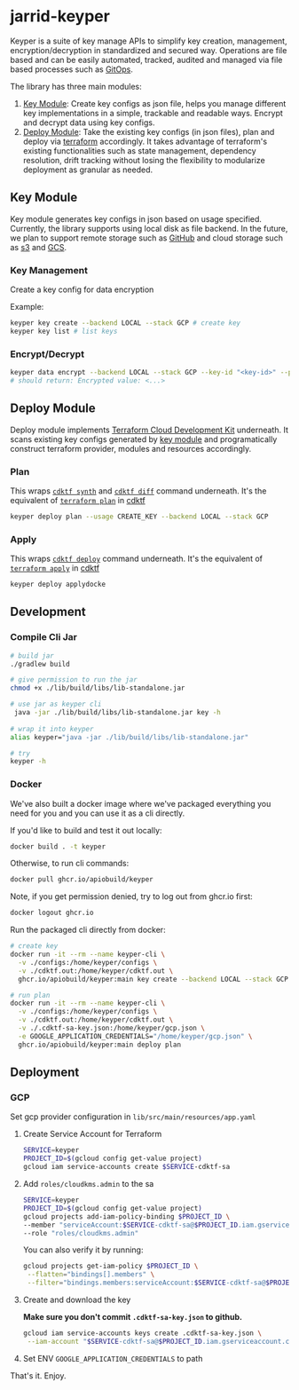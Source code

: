 # jarrid-keyper

Keyper is a suite of key manage APIs to simplify key creation, management, encryption/decryption in standardized
and secured way. Operations are file based and can be easily automated, tracked, audited and managed via file based
processes such as [GitOps](https://github.com/topics/gitops).

The library has three main modules:

1. [Key Module](#key-module): Create key configs as json file, helps you manage different key implementations
   in a simple, trackable and readable ways. Encrypt and decrypt data using key configs.
2. [Deploy Module](#deploy-module): Take the existing key configs (in json files), plan and deploy
   via [terraform](https://www.terraform.io/) accordingly. It
   takes advantage of terraform's existing functionalities such as state management, dependency resolution, drift
   tracking
   without losing the flexibility to modularize deployment as granular as needed.

## Key Module

Key module generates key configs in json based on usage specified. Currently, the library supports using local disk as
file
backend. In the future, we plan to support remote storage such as [GitHub](https://github.com/) and cloud storage such
as [s3](https://aws.amazon.com/s3/)
and [GCS](https://cloud.google.com/storage).

### Key Management

Create a key config for data encryption

Example:

```bash
keyper key create --backend LOCAL --stack GCP # create key
keyper key list # list keys
```

### Encrypt/Decrypt

```bash
keyper data encrypt --backend LOCAL --stack GCP --key-id "<key-id>" --plaintext "<>"
# should return: Encrypted value: <...>

```

## Deploy Module

Deploy module implements [Terraform Cloud Development Kit](https://developer.hashicorp.com/terraform/cdktf) underneath.
It scans existing key configs generated by [key module](#key-module) and programatically construct terraform provider,
modules and
resources accordingly.

### Plan

This wraps [`cdktf synth`](https://developer.hashicorp.com/terraform/cdktf/cli-reference/commands#synth)
and [`cdktf diff`](https://developer.hashicorp.com/terraform/cdktf/cli-reference/commands#diff) command
underneath. It's the equivalent of [`terraform plan`](https://developer.hashicorp.com/terraform/cli/commands/plan)
in [cdktf]((https://developer.hashicorp.com/terraform/cdktf))

```bash
keyper deploy plan --usage CREATE_KEY --backend LOCAL --stack GCP
```

### Apply

This wraps [`cdktf deploy`](https://developer.hashicorp.com/terraform/cdktf/cli-reference/commands#deploy) command
underneath. It's the equivalent of [`terraform apply`](https://developer.hashicorp.com/terraform/cli/commands/apply)
in [cdktf]((https://developer.hashicorp.com/terraform/cdktf))

```bash
keyper deploy applydocke
```

## Development

### Compile Cli Jar

```bash
# build jar
./gradlew build 

# give permission to run the jar
chmod +x ./lib/build/libs/lib-standalone.jar

# use jar as keyper cli
 java -jar ./lib/build/libs/lib-standalone.jar key -h
 
# wrap it into keyper
alias keyper="java -jar ./lib/build/libs/lib-standalone.jar"

# try
keyper -h
```

### Docker

We've also built a docker image where we've packaged everything you need for you and you can use it as a cli directly.

If you'd like to build and test it out locally:

```bash
docker build . -t keyper
```

Otherwise, to run cli commands:

```bash
docker pull ghcr.io/apiobuild/keyper
```

Note, if you get permission denied, try to log out from ghcr.io first:

```bash
docker logout ghcr.io
```

Run the packaged cli directly from docker:

```bash
# create key
docker run -it --rm --name keyper-cli \
  -v ./configs:/home/keyper/configs \
  -v ./cdktf.out:/home/keyper/cdktf.out \
  ghcr.io/apiobuild/keyper:main key create --backend LOCAL --stack GCP 

# run plan
docker run -it --rm --name keyper-cli \
  -v ./configs:/home/keyper/configs \
  -v ./cdktf.out:/home/keyper/cdktf.out \
  -v ./.cdktf-sa-key.json:/home/keyper/gcp.json \
  -e GOOGLE_APPLICATION_CREDENTIALS="/home/keyper/gcp.json" \
  ghcr.io/apiobuild/keyper:main deploy plan
```

## Deployment

### GCP

Set gcp provider configuration in `lib/src/main/resources/app.yaml`

1. Create Service Account for Terraform
   ```bash
   SERVICE=keyper
   PROJECT_ID=$(gcloud config get-value project)
   gcloud iam service-accounts create $SERVICE-cdktf-sa
   ```
2. Add `roles/cloudkms.admin` to the sa
   ```bash
   SERVICE=keyper
   PROJECT_ID=$(gcloud config get-value project)
   gcloud projects add-iam-policy-binding $PROJECT_ID \
   --member "serviceAccount:$SERVICE-cdktf-sa@$PROJECT_ID.iam.gserviceaccount.com" \
   --role "roles/cloudkms.admin"
   ```
   You can also verify it by running:
   ```bash
   gcloud projects get-iam-policy $PROJECT_ID \
    --flatten="bindings[].members" \
    --filter="bindings.members:serviceAccount:$SERVICE-cdktf-sa@$PROJECT_ID.iam.gserviceaccount.com"
   ```
3. Create and download the key

   **Make sure you don't commit `.cdktf-sa-key.json` to github.**
   ```bash
   gcloud iam service-accounts keys create .cdktf-sa-key.json \
    --iam-account "$SERVICE-cdktf-sa@$PROJECT_ID.iam.gserviceaccount.com"
   ```

4. Set ENV `GOOGLE_APPLICATION_CREDENTIALS` to path

That's it. Enjoy.